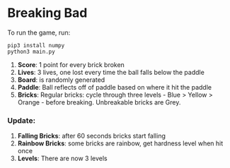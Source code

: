 # Breaking Bad

To run the game, run:

```
pip3 install numpy
python3 main.py
```

1. **Score**: 1 point for every brick broken
2. **Lives**: 3 lives, one lost every time the ball falls below the paddle
3. **Board**: is randomly generated
4. **Paddle**: Ball reflects off of paddle based on where it hit the paddle
5. **Bricks**: Regular bricks: cycle through three levels - Blue > Yellow > Orange - before breaking. Unbreakable bricks are Grey.

### Update:

1. **Falling Bricks**: after 60 seconds bricks start falling
2. **Rainbow Bricks**: some bricks are rainbow, get hardness level when hit once
3. **Levels**: There are now 3 levels